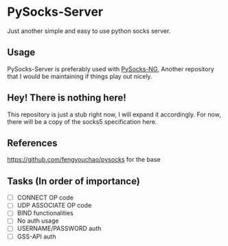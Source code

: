 # PySocks-Server

Just another simple and easy to use python socks server.

## Usage

PySocks-Server is preferably used with [PySocks-NG](https://github.com/molangning/PySocks-NG), Another repository that I would be maintaining if things play out nicely.

## Hey! There is nothing here!

This repository is just a stub right now, I will expand it accordingly. For now, there will be a copy of the socks5 specification here.

<!--- Yes it is messy, I know that, We all know that --->

## References

https://github.com/fengyouchao/pysocks for the base

## Tasks (In order of importance)

- [ ] CONNECT OP code
- [ ] UDP ASSOCIATE OP code
- [ ] BIND functionalities
- [ ] No auth usage
- [ ] USERNAME/PASSWORD auth
- [ ] GSS-API auth

